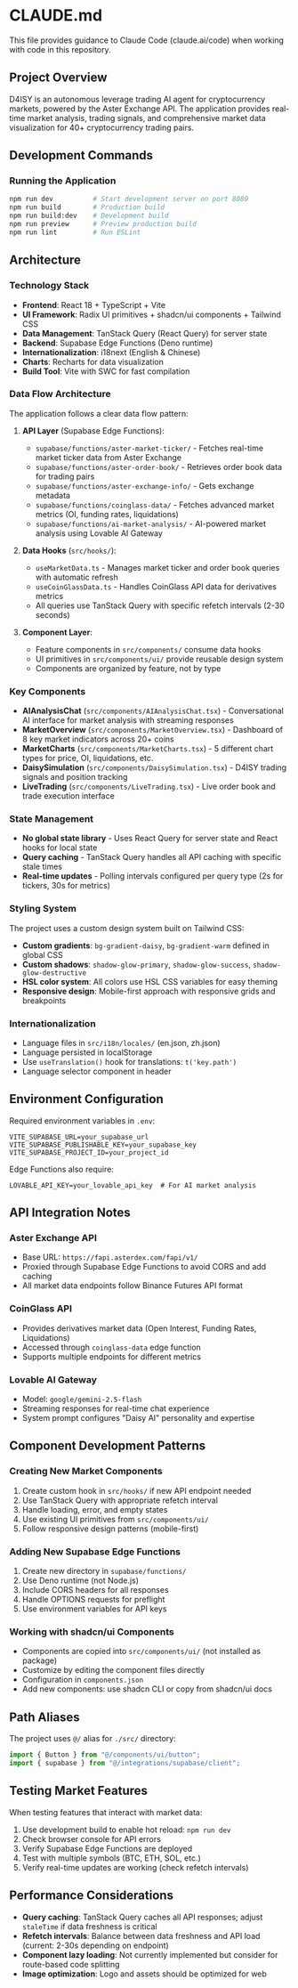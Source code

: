 # CLAUDE.md

This file provides guidance to Claude Code (claude.ai/code) when working with code in this repository.

## Project Overview

D4ISY is an autonomous leverage trading AI agent for cryptocurrency markets, powered by the Aster Exchange API. The application provides real-time market analysis, trading signals, and comprehensive market data visualization for 40+ cryptocurrency trading pairs.

## Development Commands

### Running the Application
```bash
npm run dev          # Start development server on port 8080
npm run build        # Production build
npm run build:dev    # Development build
npm run preview      # Preview production build
npm run lint         # Run ESLint
```

## Architecture

### Technology Stack
- **Frontend**: React 18 + TypeScript + Vite
- **UI Framework**: Radix UI primitives + shadcn/ui components + Tailwind CSS
- **Data Management**: TanStack Query (React Query) for server state
- **Backend**: Supabase Edge Functions (Deno runtime)
- **Internationalization**: i18next (English & Chinese)
- **Charts**: Recharts for data visualization
- **Build Tool**: Vite with SWC for fast compilation

### Data Flow Architecture

The application follows a clear data flow pattern:

1. **API Layer** (Supabase Edge Functions):
   - `supabase/functions/aster-market-ticker/` - Fetches real-time market ticker data from Aster Exchange
   - `supabase/functions/aster-order-book/` - Retrieves order book data for trading pairs
   - `supabase/functions/aster-exchange-info/` - Gets exchange metadata
   - `supabase/functions/coinglass-data/` - Fetches advanced market metrics (OI, funding rates, liquidations)
   - `supabase/functions/ai-market-analysis/` - AI-powered market analysis using Lovable AI Gateway

2. **Data Hooks** (`src/hooks/`):
   - `useMarketData.ts` - Manages market ticker and order book queries with automatic refresh
   - `useCoinGlassData.ts` - Handles CoinGlass API data for derivatives metrics
   - All queries use TanStack Query with specific refetch intervals (2-30 seconds)

3. **Component Layer**:
   - Feature components in `src/components/` consume data hooks
   - UI primitives in `src/components/ui/` provide reusable design system
   - Components are organized by feature, not by type

### Key Components

- **AIAnalysisChat** (`src/components/AIAnalysisChat.tsx`) - Conversational AI interface for market analysis with streaming responses
- **MarketOverview** (`src/components/MarketOverview.tsx`) - Dashboard of 8 key market indicators across 20+ coins
- **MarketCharts** (`src/components/MarketCharts.tsx`) - 5 different chart types for price, OI, liquidations, etc.
- **DaisySimulation** (`src/components/DaisySimulation.tsx`) - D4ISY trading signals and position tracking
- **LiveTrading** (`src/components/LiveTrading.tsx`) - Live order book and trade execution interface

### State Management

- **No global state library** - Uses React Query for server state and React hooks for local state
- **Query caching** - TanStack Query handles all API caching with specific stale times
- **Real-time updates** - Polling intervals configured per query type (2s for tickers, 30s for metrics)

### Styling System

The project uses a custom design system built on Tailwind CSS:

- **Custom gradients**: `bg-gradient-daisy`, `bg-gradient-warm` defined in global CSS
- **Custom shadows**: `shadow-glow-primary`, `shadow-glow-success`, `shadow-glow-destructive`
- **HSL color system**: All colors use HSL CSS variables for easy theming
- **Responsive design**: Mobile-first approach with responsive grids and breakpoints

### Internationalization

- Language files in `src/i18n/locales/` (en.json, zh.json)
- Language persisted in localStorage
- Use `useTranslation()` hook for translations: `t('key.path')`
- Language selector component in header

## Environment Configuration

Required environment variables in `.env`:
```
VITE_SUPABASE_URL=your_supabase_url
VITE_SUPABASE_PUBLISHABLE_KEY=your_supabase_key
VITE_SUPABASE_PROJECT_ID=your_project_id
```

Edge Functions also require:
```
LOVABLE_API_KEY=your_lovable_api_key  # For AI market analysis
```

## API Integration Notes

### Aster Exchange API
- Base URL: `https://fapi.asterdex.com/fapi/v1/`
- Proxied through Supabase Edge Functions to avoid CORS and add caching
- All market data endpoints follow Binance Futures API format

### CoinGlass API
- Provides derivatives market data (Open Interest, Funding Rates, Liquidations)
- Accessed through `coinglass-data` edge function
- Supports multiple endpoints for different metrics

### Lovable AI Gateway
- Model: `google/gemini-2.5-flash`
- Streaming responses for real-time chat experience
- System prompt configures "Daisy AI" personality and expertise

## Component Development Patterns

### Creating New Market Components
1. Create custom hook in `src/hooks/` if new API endpoint needed
2. Use TanStack Query with appropriate refetch interval
3. Handle loading, error, and empty states
4. Use existing UI primitives from `src/components/ui/`
5. Follow responsive design patterns (mobile-first)

### Adding New Supabase Edge Functions
1. Create new directory in `supabase/functions/`
2. Use Deno runtime (not Node.js)
3. Include CORS headers for all responses
4. Handle OPTIONS requests for preflight
5. Use environment variables for API keys

### Working with shadcn/ui Components
- Components are copied into `src/components/ui/` (not installed as package)
- Customize by editing the component files directly
- Configuration in `components.json`
- Add new components: use shadcn CLI or copy from shadcn/ui docs

## Path Aliases

The project uses `@/` alias for `./src/` directory:
```typescript
import { Button } from "@/components/ui/button";
import { supabase } from "@/integrations/supabase/client";
```

## Testing Market Features

When testing features that interact with market data:
1. Use development build to enable hot reload: `npm run dev`
2. Check browser console for API errors
3. Verify Supabase Edge Functions are deployed
4. Test with multiple symbols (BTC, ETH, SOL, etc.)
5. Verify real-time updates are working (check refetch intervals)

## Performance Considerations

- **Query caching**: TanStack Query caches all API responses; adjust `staleTime` if data freshness is critical
- **Refetch intervals**: Balance between data freshness and API load (current: 2-30s depending on endpoint)
- **Component lazy loading**: Not currently implemented but consider for route-based code splitting
- **Image optimization**: Logo and assets should be optimized for web
